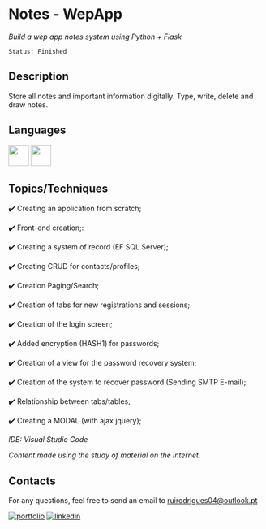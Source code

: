 # Notes - WepApp

*Build a wep app notes system using Python + Flask*

```
Status: Finished
```
## Description
Store all notes and important information digitally. Type, write, delete and draw notes.


## Languages 
<img src="https://cdn.jsdelivr.net/gh/devicons/devicon/icons/python/python-original-wordmark.svg" width="40" height="40"/> <img src="https://cdn.jsdelivr.net/gh/devicons/devicon/icons/flask/flask-original.svg" width="40" height="40" />




## Topics/Techniques

:heavy_check_mark: Creating an application from scratch;

:heavy_check_mark: Front-end creation;:

:heavy_check_mark: Creating a system of record (EF SQL Server);

:heavy_check_mark: Creating CRUD for contacts/profiles;

:heavy_check_mark: Creation Paging/Search;

:heavy_check_mark: Creation of tabs for new registrations and sessions;

:heavy_check_mark: Creation of the login screen;

:heavy_check_mark: Added encryption (HASH1) for passwords;

:heavy_check_mark: Creation of a view for the password recovery system;

:heavy_check_mark: Creation of the system to recover password (Sending SMTP E-mail);

:heavy_check_mark: Relationship between tabs/tables;

:heavy_check_mark: Creating a MODAL (with ajax jquery);



*IDE: Visual Studio Code*

*Content made using the study of material on the internet.*

## Contacts

For any questions, feel free to send an email to ruirodrigues04@outlook.pt

[![portfolio](https://img.shields.io/badge/my_portfolio-000?style=for-the-badge&logo=ko-fi&logoColor=white)](https://github.com/ruirodriguess.com/)
[![linkedin](https://img.shields.io/badge/linkedin-0A66C2?style=for-the-badge&logo=linkedin&logoColor=white)](https://www.linkedin.com/)
